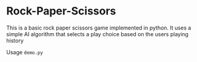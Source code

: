 # Rock-Paper-Scissors
This is a basic rock paper scissors game implemented in python. It uses a simple AI algorithm that selects a play choice based on the users playing history

Usage
```demo.py```
